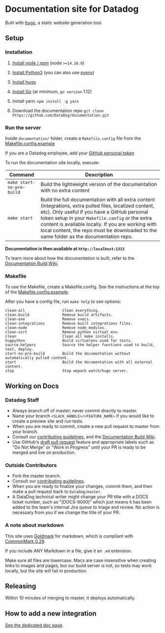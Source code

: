 # Documentation site for Datadog

Built with [hugo][1], a static website generation tool.

## Setup

### Installation

1. [Install node / npm][2] (node `>=14.16.0`)

2. [Install Python3][3] (you can also use [pyenv][4])

3. [Install hugo][12]

4. [Install Go][13] (at minimum, `go version` 1.12)

5. Install yarn: `npm install -g yarn`

6. Download the documentation repo `git clone https://github.com/DataDog/documentation.git`

### Run the server

Inside `documentation/` folder, create a `Makefile.config` file from the [Makefile.config.example][5]

If you are a Datadog employee, add your [GitHub personal token][6]

To run the documentation site locally, execute:

| Command                   | Description                                                                                                                                                                                                                             |
|---------------------------|-----------------------------------------------------------------------------------------------------------------------------------------------------------------------------------------------------------------------------------------|
| `make start-no-pre-build` | Build the lightweight version of the documentation with no extra content                                                                                                                                                                |
| `make start`              | Build the full documentation with all extra content (integrations, extra pulled files, localized content, etc). Only useful if you have a GitHub personal token setup in your `Makefile.config` or the extra content is available locally. If you are working with local content, the repo must be downloaded to the same folder as the documentation repo. |

**Documentation is then available at `http://localhost:1313`**

To learn more about how the documentation is built, refer to the [Documentation Build Wiki][7].

### Makefile

To use the Makefile, create a Makefile.config. See the instructions at the top of the [Makefile.config.example][5].

After you have a config file, run `make help` to see options:

```text
clean-all                 Clean everything.
clean-build               Remove build artifacts.
clean-exe                 Remove execs.
clean-integrations        Remove built integrations files.
clean-node                Remove node_modules.
clean-virt                Remove python virtual env.
clean                     Clean all make installs.
hugpython                 Build virtualenv used for tests.
source-helpers            Source the helper functions used to build, test, deploy.
start-no-pre-build        Build the documentation without automatically pulled content.
start                     Build the documentation with all external content.
stop                      Stop wepack watch/hugo server.
```

## Working on Docs

### Datadog Staff

* Always branch off of master; never commit directly to master.
* Name your branch `<SLACK_HANDLE>/<FEATURE_NAME>` if you would like to create a preview site and run tests.
* When you are ready to commit, create a new pull request to master from your branch.
* Consult our [contributing guidelines][8], and the [Documentation Build Wiki][7].
* Use GitHub's [draft pull request][14] feature and appropriate labels such as "Do Not Merge" or "Work in Progress" until your PR is ready to be merged and live on production.

### Outside Contributors

* Fork the master branch.
* Consult our [contributing guidelines][8].
* When you are ready to finalize your changes, commit them, and then make a pull request back to `DataDog/master`.
* A DataDog technical writer might change your PR title with a DOCS ticket number, such as "[DOCS-9000]" which just means it has been added to the team's internal Jira queue to triage and review. No action is necessary from you if we change the title of your PR.


### A note about markdown

This site uses [Goldmark][9] for markdown, which is compliant with [CommonMark 0.29][10].

If you include ANY Markdown in a file, give it an `.md` extension.

Make sure all files are lowercase. Macs are case insensitive when creating links to images and pages, but our build server is not, so tests may work locally, but the site will fail in production.

## Releasing

Within 10 minutes of merging to master, it deploys automatically.

## How to add a new integration

[See the dedicated doc page][11].

[1]: https://gohugo.io
[2]: https://nodejs.org/en/download/package-manager
[3]: https://www.python.org/downloads
[4]: https://github.com/pyenv/pyenv
[5]: https://github.com/DataDog/documentation/blob/master/Makefile.config.example
[6]: https://github.com/DataDog/documentation/wiki/Github-personal-token
[7]: https://github.com/DataDog/documentation/wiki/Documentation-Build
[8]: https://github.com/DataDog/documentation/blob/master/CONTRIBUTING.md
[9]: https://github.com/yuin/goldmark
[10]: https://spec.commonmark.org/0.29/
[11]: https://docs.datadoghq.com/developers/integrations
[12]: https://gohugo.io/getting-started/installing/
[13]: https://golang.org/doc/install
[14]: https://github.blog/2019-02-14-introducing-draft-pull-requests/
